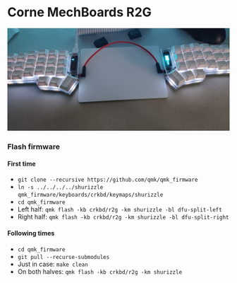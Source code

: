 # Corne MechBoards R2G

![crkbd](/.github/pictures/crkbd.jpg)

### Flash firmware

#### First time

- `git clone --recursive https://github.com/qmk/qmk_firmware`
- `ln -s ../../../../shurizzle qmk_firmware/keyboards/crkbd/keymaps/shurizzle`
- `cd qmk_firmware`
- Left half: `qmk flash -kb crkbd/r2g -km shurizzle -bl dfu-split-left`
- Right half: `qmk flash -kb crkbd/r2g -km shurizzle -bl dfu-split-right`

#### Following times

- `cd qmk_firmware`
- `git pull --recurse-submodules`
- Just in case: `make clean`
- On both halves: `qmk flash -kb crkbd/r2g -km shurizzle`
